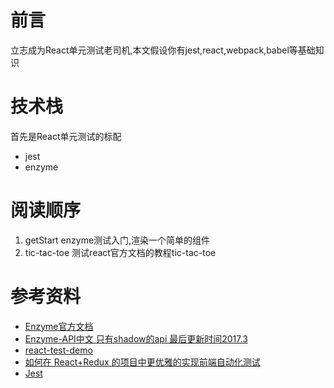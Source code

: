 # 前言

立志成为React单元测试老司机,本文假设你有jest,react,webpack,babel等基础知识

# 技术栈

首先是React单元测试的标配
- jest
- enzyme

# 阅读顺序

1. getStart enzyme测试入门,渲染一个简单的组件
2. tic-tac-toe 测试react官方文档的教程tic-tac-toe


# 参考资料

- [Enzyme官方文档](http://airbnb.io/enzyme/docs/api)
- [Enzyme-API中文 只有shadow的api 最后更新时间2017.3](https://github.com/Zyingying/Enzyme-API)
- [react-test-demo](https://github.com/superman66/react-test-demo)
- [如何在 React+Redux 的项目中更优雅的实现前端自动化测试](https://testerhome.com/topics/8032)
- [Jest](https://jestjs.io)